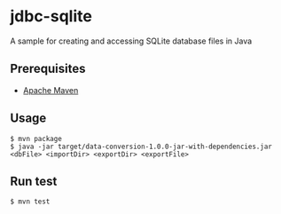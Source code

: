 # jdbc-sqlite

A sample for creating and accessing SQLite database files in Java

## Prerequisites

- [Apache Maven](https://maven.apache.org/)

## Usage

```
$ mvn package
$ java -jar target/data-conversion-1.0.0-jar-with-dependencies.jar <dbFile> <importDir> <exportDir> <exportFile>
```

## Run test

```
$ mvn test
```

